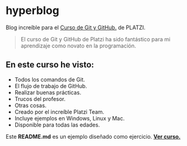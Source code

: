 # hyperblog
Blog increíble para el [Curso de Git y GitHub.](https://github.com/CarlosFXsw/hyperblog "Curso de Git y GitHub.") de PLATZI.
>El curso de Git y GitHub de Platzi ha sido fantástico para mi aprendizaje como novato en la programación.

## En este curso he visto:
- Todos los comandos de Git.
- El flujo de trabajo de GitHub.
- Realizar buenas prácticas.
- Trucos del profesor.
- Otras cosas.
- Creado por el increíble Platzi Team.
- Incluye ejemplos en Windows, Linux y Mac.
- Disponible para todas las edades.

Este **README.md** es un ejemplo diseñado como ejercicio. [**Ver curso.**](https://platzi.com/cursos/git-github/ "**Ver curso.**")